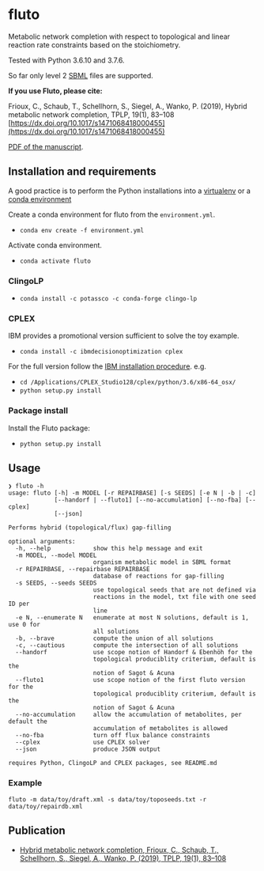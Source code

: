 # fluto

Metabolic network completion with respect to topological and linear reaction rate constraints based on the stoichiometry.

Tested with Python 3.6.10 and 3.7.6.

So far only level 2 [SBML](http://sbml.org/Documents/Specifications) files are supported.

**If you use Fluto, please cite:**

Frioux, C., Schaub, T., Schellhorn, S., Siegel, A., Wanko, P. (2019), Hybrid metabolic network completion, TPLP, 19(1), 83–108 [https://dx.doi.org/10.1017/s1471068418000455](https://dx.doi.org/10.1017/s1471068418000455) 

[PDF of the manuscript](https://www.cs.uni-potsdam.de/wv/publications/DBLP_journals/tplp/FriouxSSSW19.pdf).

## Installation and requirements

A good practice is to perform the Python installations into a [virtualenv](https://virtualenv.pypa.io/en/stable/installation/) or a [conda environment](https://conda.io/docs/user-guide/tasks/manage-environments.html)

Create a conda environment for fluto from the `environment.yml`.

- `conda env create -f environment.yml`

Activate conda environment.

- `conda activate fluto`

### ClingoLP

- `conda install -c potassco -c conda-forge clingo-lp`

### CPLEX

IBM provides a promotional version sufficient to solve the toy example.

- `conda install -c ibmdecisionoptimization cplex`

For the full version follow the [IBM installation procedure](https://www.ibm.com/support/knowledgecenter/SSSA5P_12.10.0/ilog.odms.cplex.help/CPLEX/GettingStarted/topics/set_up/Python_setup.html). e.g.

- `cd /Applications/CPLEX_Studio128/cplex/python/3.6/x86-64_osx/`
- `python setup.py install`

### Package install

Install the Fluto package:

- `python setup.py install`

## Usage

```text
❯ fluto -h
usage: fluto [-h] -m MODEL [-r REPAIRBASE] [-s SEEDS] [-e N | -b | -c]
             [--handorf | --fluto1] [--no-accumulation] [--no-fba] [--cplex]
             [--json]

Performs hybrid (topological/flux) gap-filling

optional arguments:
  -h, --help            show this help message and exit
  -m MODEL, --model MODEL
                        organism metabolic model in SBML format
  -r REPAIRBASE, --repairbase REPAIRBASE
                        database of reactions for gap-filling
  -s SEEDS, --seeds SEEDS
                        use topological seeds that are not defined via
                        reactions in the model, txt file with one seed ID per
                        line
  -e N, --enumerate N   enumerate at most N solutions, default is 1, use 0 for
                        all solutions
  -b, --brave           compute the union of all solutions
  -c, --cautious        compute the intersection of all solutions
  --handorf             use scope notion of Handorf & Ebenhöh for the
                        topological produciblity criterium, default is the
                        notion of Sagot & Acuna
  --fluto1              use scope notion of the first fluto version for the
                        topological produciblity criterium, default is the
                        notion of Sagot & Acuna
  --no-accumulation     allow the accumulation of metabolites, per default the
                        accumulation of metabolites is allowed
  --no-fba              turn off flux balance constraints
  --cplex               use CPLEX solver
  --json                produce JSON output

requires Python, ClingoLP and CPLEX packages, see README.md
```

### Example

`fluto -m data/toy/draft.xml -s data/toy/toposeeds.txt -r data/toy/repairdb.xml`

## Publication

- [Hybrid metabolic network completion, Frioux, C., Schaub, T., Schellhorn, S., Siegel, A., Wanko, P. (2019),  TPLP, 19(1), 83–108](https://www.cs.uni-potsdam.de/wv/publications/DBLP_journals/tplp/FriouxSSSW19.pdf)
